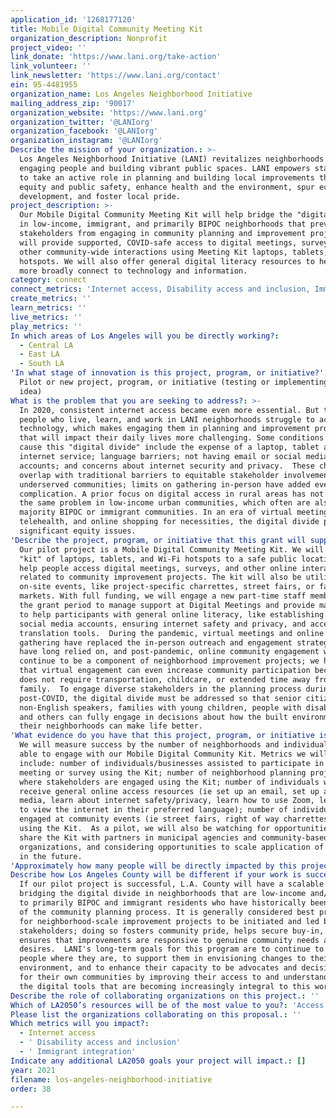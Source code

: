 ```yaml
---
application_id: '1268177120'
title: Mobile Digital Community Meeting Kit
organization_description: Nonprofit
project_video: ''
link_donate: 'https://www.lani.org/take-action'
link_volunteer: ''
link_newsletter: 'https://www.lani.org/contact'
ein: 95-4481955
organization_name: Los Angeles Neighborhood Initiative
mailing_address_zip: '90017'
organization_website: 'https://www.lani.org'
organization_twitter: '@LANIorg'
organization_facebook: '@LANIorg'
organization_instagram: '@LANIorg'
Describe the mission of your organization.: >-
  Los Angeles Neighborhood Initiative (LANI) revitalizes neighborhoods by
  engaging people and building vibrant public spaces. LANI empowers stakeholders
  to take an active role in planning and building local improvements that expand
  equity and public safety, enhance health and the environment, spur economic
  development, and foster local pride.
project_description: >-
  Our Mobile Digital Community Meeting Kit will help bridge the "digital divide"
  in low-income, immigrant, and primarily BIPOC neighborhoods that prevents
  stakeholders from engaging in community planning and improvement projects. We
  will provide supported, COVID-safe access to digital meetings, surveys, and
  other community-wide interactions using Meeting Kit laptops, tablets, and WiFi
  hotspots. We will also offer general digital literacy resources to help people
  more broadly connect to technology and information.
category: connect
connect_metrics: 'Internet access, Disability access and inclusion, Immigrant integration'
create_metrics: ''
learn_metrics: ''
live_metrics: ''
play_metrics: ''
In which areas of Los Angeles will you be directly working?:
  - Central LA
  - East LA
  - South LA
'In what stage of innovation is this project, program, or initiative?': >-
  Pilot or new project, program, or initiative (testing or implementing a new
  idea)
What is the problem that you are seeking to address?: >-
  In 2020, consistent internet access became even more essential. But too many
  people who live, learn, and work in LANI neighborhoods struggle to access
  technology, which makes engaging them in planning and improvement projects
  that will impact their daily lives more challenging. Some conditions that
  cause this "digital divide" include the expense of a laptop, tablet and/or
  internet service; language barriers; not having email or social media
  accounts; and concerns about internet security and privacy.  These challenges
  overlap with traditional barriers to equitable stakeholder involvement in
  underserved communities; limits on gathering in-person have added even more
  complication. A prior focus on digital access in rural areas has not addressed
  the same problem in low-income urban communities, which often are also
  majority BIPOC or immigrant communities. In an era of virtual meetings,
  telehealth, and online shopping for necessities, the digital divide poses
  significant equity issues.
'Describe the project, program, or initiative that this grant will support to address the problem identified.': >-
  Our pilot project is a Mobile Digital Community Meeting Kit. We will bring a
  "kit" of laptops, tablets, and Wi-Fi hotspots to a safe public location and
  help people access digital meetings, surveys, and other online interactions
  related to community improvement projects. The kit will also be utilized at
  on-site events, like project-specific charrettes, street fairs, or farmers'
  markets. With full funding, we will engage a new part-time staff member for
  the grant period to manage support at Digital Meetings and provide materials
  to help participants with general online literacy, like establishing email or
  social media accounts, ensuring internet safety and privacy, and accessing web
  translation tools.  During the pandemic, virtual meetings and online data
  gathering have replaced the in-person outreach and engagement strategies we
  have long relied on, and post-pandemic, online community engagement will
  continue to be a component of neighborhood improvement projects; we have seen
  that virtual engagement can even increase community participation because it
  does not require transportation, childcare, or extended time away from work or
  family.  To engage diverse stakeholders in the planning process during and
  post-COVID, the digital divide must be addressed so that senior citizens,
  non-English speakers, families with young children, people with disabilities,
  and others can fully engage in decisions about how the built environment in
  their neighborhoods can make life better.
'What evidence do you have that this project, program, or initiative is or will be successful, and how will you define and measure success?': >-
  We will measure success by the number of neighborhoods and individuals we are
  able to engage with our Mobile Digital Community Kit. Metrics we will track
  include: number of individuals/businesses assisted to participate in an online
  meeting or survey using the Kit; number of neighborhood planning projects
  where stakeholders are engaged using the Kit; number of individuals who
  receive general online access resources (ie set up an email, set up a social
  media, learn about internet safety/privacy, learn how to use Zoom, learn how
  to view the internet in their preferred language); number of individuals
  engaged at community events (ie street fairs, right of way charrettes, etc)
  using the Kit.  As a pilot, we will also be watching for opportunities to
  share the Kit with partners in municipal agencies and community-based
  organizations, and considering opportunities to scale application of the Kit
  in the future. 
'Approximately how many people will be directly impacted by this project, program, or initiative?': '200'
Describe how Los Angeles County will be different if your work is successful.: >-
  If our pilot project is successful, L.A. County will have a scalable model for
  bridging the digital divide in neighborhoods that are low-income and/or home
  to primarily BIPOC and immigrant residents who have historically been left out
  of the community planning process. It is generally considered best practice
  for neighborhood-scale improvement projects to be initiated and led by local
  stakeholders; doing so fosters community pride, helps secure buy-in, and
  ensures that improvements are responsive to genuine community needs and
  desires.  LANI's long-term goals for this program are to continue to meet
  people where they are, to support them in envisioning changes to their built
  environment, and to enhance their capacity to be advocates and decision makers
  for their own communities by improving their access to and understanding of
  the digital tools that are becoming increasingly integral to this work.
Describe the role of collaborating organizations on this project.: ''
Which of LA2050’s resources will be of the most value to you?: 'Access to the LA2050 community,Communications support,Volunteer recruitment'
Please list the organizations collaborating on this proposal.: ''
Which metrics will you impact?:
  - Internet access
  - ' Disability access and inclusion'
  - ' Immigrant integration'
Indicate any additional LA2050 goals your project will impact.: []
year: 2021
filename: los-angeles-neighborhood-initiative
order: 38

---
```

